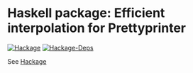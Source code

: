 # Haskell package: Efficient interpolation for Prettyprinter
[![Hackage](https://img.shields.io/hackage/v/prettyprinter-interp)](https://hackage.haskell.org/package/prettyprinter-interp)
[![Hackage-Deps](https://img.shields.io/hackage-deps/v/prettyprinter-interp)](https://packdeps.haskellers.com/feed?needle=exact%3Aprettyprinter-interp)

See [Hackage](https://hackage.haskell.org/package/prettyprinter-interp)
